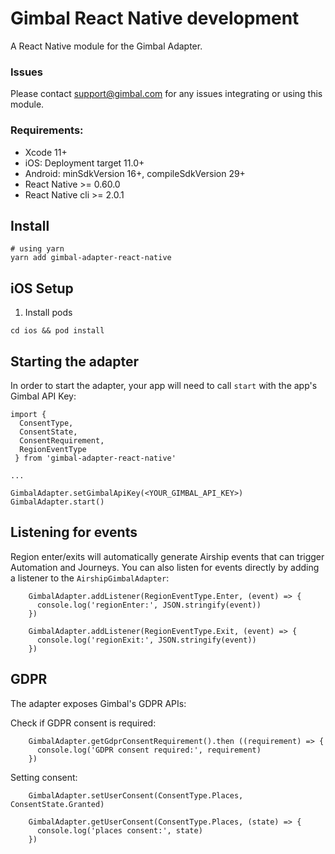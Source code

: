# Gimbal React Native development

A React Native module for the Gimbal Adapter.

### Issues

Please contact support@gimbal.com for any issues integrating or using this module.

### Requirements:
 - Xcode 11+
 - iOS: Deployment target 11.0+
 - Android: minSdkVersion 16+, compileSdkVersion 29+
 - React Native >= 0.60.0
 - React Native cli >= 2.0.1

## Install

```
# using yarn
yarn add gimbal-adapter-react-native
```

## iOS Setup

1) Install pods
```
cd ios && pod install
```

## Starting the adapter

In order to start the adapter, your app will need to call `start` with the app's Gimbal API Key:

```
import {
  ConsentType,
  ConsentState,
  ConsentRequirement,
  RegionEventType
 } from 'gimbal-adapter-react-native'

...

GimbalAdapter.setGimbalApiKey(<YOUR_GIMBAL_API_KEY>)
GimbalAdapter.start()
```

## Listening for events

Region enter/exits will automatically generate Airship events that can trigger Automation and Journeys. You can also listen for events directly by adding a listener to the `AirshipGimbalAdapter`:

```
    GimbalAdapter.addListener(RegionEventType.Enter, (event) => {
      console.log('regionEnter:', JSON.stringify(event))
    })

    GimbalAdapter.addListener(RegionEventType.Exit, (event) => {
      console.log('regionExit:', JSON.stringify(event))
    })
```

## GDPR

The adapter exposes Gimbal's GDPR APIs:


Check if GDPR consent is required:
```
    GimbalAdapter.getGdprConsentRequirement().then ((requirement) => {
      console.log('GDPR consent required:', requirement)
    })
```

Setting consent:
```
    GimbalAdapter.setUserConsent(ConsentType.Places, ConsentState.Granted)

    GimbalAdapter.getUserConsent(ConsentType.Places, (state) => {
      console.log('places consent:', state)
    })
```
